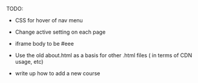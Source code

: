 TODO:
- CSS for hover of nav menu
- Change active setting on each page
- iframe body to be #eee
- Use the old about.html as a basis for other .html files ( in terms of CDN usage, etc)

- write up how to add a new course
